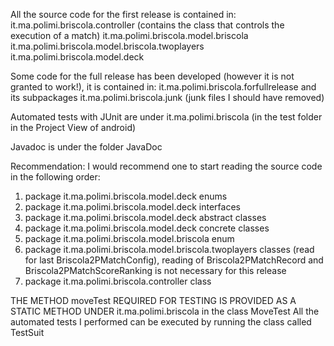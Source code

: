 All the source code for the first release is contained in:
it.ma.polimi.briscola.controller (contains the class that controls the execution of a match)
it.ma.polimi.briscola.model.briscola
it.ma.polimi.briscola.model.briscola.twoplayers
it.ma.polimi.briscola.model.deck

Some code for the full release has been developed (however it is not granted to work!), it is contained in:
it.ma.polimi.briscola.forfullrelease and its subpackages
it.ma.polimi.briscola.junk (junk files I should have removed)

Automated tests with JUnit are under 
it.ma.polimi.briscola (in the test folder in the Project View of android)

Javadoc is under the folder JavaDoc

Recommendation: I would recommend one to start reading the source code in the following order:
1) package it.ma.polimi.briscola.model.deck enums
2) package it.ma.polimi.briscola.model.deck interfaces
3) package it.ma.polimi.briscola.model.deck abstract classes
4) package it.ma.polimi.briscola.model.deck concrete classes
5) package it.ma.polimi.briscola.model.briscola enum
6) package it.ma.polimi.briscola.model.briscola.twoplayers classes (read for last Briscola2PMatchConfig), reading of Briscola2PMatchRecord and Briscola2PMatchScoreRanking is not necessary for this release
7) package it.ma.polimi.briscola.controller class

THE METHOD moveTest REQUIRED FOR TESTING IS PROVIDED AS A STATIC METHOD UNDER it.ma.polimi.briscola in the class MoveTest
All the automated tests I performed can be executed by running the class called TestSuit